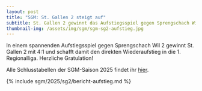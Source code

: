 ```yaml
---
layout: post
title: "SGM: St. Gallen 2 steigt auf"
subtitle: St. Gallen 2 gewinnt das Aufstiegsspiel gegen Sprengschach Wil 2 mit 4:1 schafft damit den direkten Wiederaufstieg in die 1. Regionalliga.
thumbnail-img: /assets/img/sgm/sgm-sg2-aufstieg.jpg
---
```


In einem spannenden Aufstiegsspiel gegen Sprengschach Wil 2 gewinnt St. Gallen 2 mit 4:1 und schafft damit den direkten
Wiederaufstieg in die 1. Regionalliga. Herzliche Gratulation!

Alle Schlusstabellen der SGM-Saison 2025 findet ihr [hier](/sgm/2025/sg2).

{% include sgm/2025/sg2/bericht-aufstieg.md %}

<style>
table th, table td:nth-of-type(4) {
    white-space: nowrap;
}
</style>
